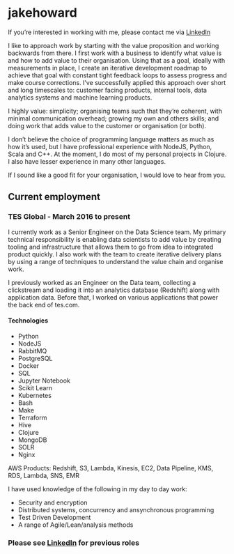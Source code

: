 # jakehoward

If you’re interested in working with me, please contact me via [LinkedIn](http://linkedin.com/in/jake-h-a4ab0138)

I like to approach work by starting with the value proposition and working backwards from there. I first work with a business to identify what value is and how to add value to their organisation. Using that as a goal, ideally with measurements in place, I create an iterative development roadmap to achieve that goal with constant tight feedback loops to assess progress and make course corrections. I’ve successfully applied this approach over short and long timescales to: customer facing products, internal tools, data analytics systems and machine learning products.

I highly value: simplicity; organising teams such that they’re coherent, with minimal communication overhead; growing my own and others skills; and doing work that adds value to the customer or organisation (or both).

I don’t believe the choice of programming language matters as much as how it’s used, but I have professional experience with NodeJS, Python, Scala and C++. At the moment, I do most of my personal projects in Clojure. I also have lesser experience in many other languages.

If I sound like a good fit for your organisation, I would love to hear from you. 

## Current employment

### TES Global - March 2016 to present

I currently work as a Senior Engineer on the Data Science team. My primary technical responsibility is enabling data scientists to add value by creating tooling and infrastructure that allows them to go from idea to integrated product quickly. I also work with the team to create iterative delivery plans by using a range of techniques to understand the value chain and organise work.

I previously worked as an Engineer on the Data team, collecting a clickstream and loading it into an analytics database (Redshift) along with application data. Before that, I worked on various applications that power the back end of tes.com.

#### Technologies

- Python
- NodeJS
- RabbitMQ
- PostgreSQL
- Docker
- SQL
- Jupyter Notebook
- Scikit Learn
- Kubernetes
- Bash
- Make
- Terraform
- Hive
- Clojure
- MongoDB
- SOLR
- Nginx

AWS Products: Redshift, S3, Lambda, Kinesis, EC2, Data Pipeline, KMS, RDS, Lambda, SNS, EMR

I have used knowledge of the following in my day to day work:
- Security and encryption
- Distributed systems, concurrency and ansynchronous programming
- Test Driven Development
- A range of Agile/Lean/analysis methods

### Please see [LinkedIn](https://www.linkedin.com/in/jake-h-a4ab0138/) for previous roles
